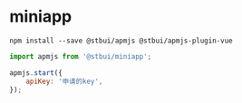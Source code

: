 # miniapp

```
npm install --save @stbui/apmjs @stbui/apmjs-plugin-vue
```

```js
import apmjs from '@stbui/miniapp';

apmjs.start({
    apiKey: '申请的key',
});
```
